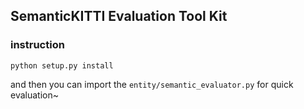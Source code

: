 <!--
 * @Author: daniel
 * @Date: 2024-08-10 15:37:49
 * @LastEditTime: 2024-08-10 15:40:50
 * @LastEditors: daniel
 * @Description: 
 * @FilePath: /semantic_kitti_api/readme.md
 * have a nice day
-->
##  SemanticKITTI Evaluation Tool Kit







### instruction

`python setup.py install` 

and then you can import the  `entity/semantic_evaluator.py` for quick evaluation~




